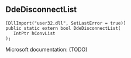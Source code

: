 ## DdeDisconnectList

```
[DllImport("user32.dll", SetLastError = true)]
public static extern bool DdeDisconnectList(
   IntPtr hConvList
);
```

Microsoft documentation: (TODO)
